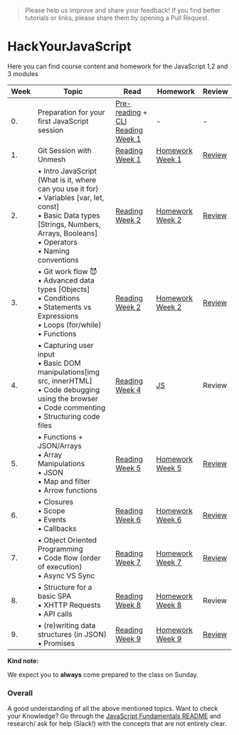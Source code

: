 >Please help us improve and share your feedback! If you find better tutorials or links, please share them by opening a Pull Request.

# HackYourJavaScript

Here you can find course content and homework for the JavaScript 1,2 and 3 modules

|Week|Topic|Read|Homework|Review|
|----|-----|----|--------|------|
|0.|Preparation for your first JavaScript session|[Pre-reading](/Week0/README.md) + [CLI Reading Week 1](https://github.com/HackYourFuture/CommandLine/blob/master/Lecture-1.md)|-|-|
|1.|Git Session with Unmesh|[Reading Week 1](/Week1/README.md) | [Homework Week 1](/Week1/MAKEME.md)|[Review](/Week1/REVIEW.md)|
|2.|• Intro JavaScript (What is it, where can you use it for)<br>• Variables [var, let, const]<br>• Basic Data types [Strings, Numbers, Arrays, Booleans]<br>• Operators <br>• Naming conventions|[Reading Week 2](/Week2/README.md)|[Homework Week 2](/Week2/MAKEME.md)|[Review](/master/Week2/REVIEW.md)|
|3.|• Git work flow :smiling_imp:<br>• Advanced data types [Objects] <br>• Conditions <br>• Statements vs Expressions<br> • Loops (for/while)<br>• Functions |[Reading Week 2](/Week2/README.md)|[Homework Week 2](/Week2/MAKEME.md)|[Review](/Week2/REVIEW.md)|
|4.|• Capturing user input <br>• Basic DOM manipulations[img src, innerHTML] <br>• Code debugging using the browser <br>• Code commenting <br>• Structuring code files |[Reading Week 4](/Week4/README.md)|[JS](/Week4/MAKEME.md)|Review|
|5.|• Functions + JSON/Arrays<br>• Array Manipulations<br>• JSON<br>• Map and filter<br>• Arrow functions |[Reading Week 5](/Week5/README.md)|[Homework Week 5](/Week5/MAKEME.md)|[Review](/Week5/REVIEW.MD)|
|6.|• Closures <br>• Scope <br>• Events <br>• Callbacks|[Reading Week 6](/Week6/README.md)|[Homework Week 6](/Week6/MAKEME.md)|[Review](/Week6/REVIEW.md)|
|7.|• Object Oriented Programming <br>• Code flow (order of execution) <br>• Async VS Sync|[Reading Week 7](/Week7/README.md)|[Homework Week 7](/Week7/MAKEME.md)|[Review](/Week7/REVIEW.md)|
|8.|• Structure for a basic SPA <br>• XHTTP Requests <br>• API calls|[Reading Week 8](/Week8/README.md)|[Homework Week 8](/Week8/MAKEME.md)|Review|
|9.|• (re)writing data structures (in JSON) <br>• Promises|[Reading Week 9](/Week9/README.md)|[Homework Week 9](/Week9/MAKEME.md)|[Review](/Week9/REVIEW.md)|

__Kind note:__

We expect you to __always__ come prepared to the class on Sunday.

### Overall
A good understanding of all the above mentioned topics. Want to check your Knowledge? Go through the [JavaScript Fundamentals README](/fundamentals) and research/ ask for help (Slack!) with the concepts that are not entirely clear. 


